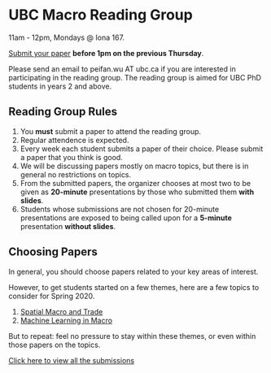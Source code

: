 # UBC Macro Reading Group

11am - 12pm, Mondays @ Iona 167.

[Submit your paper](https://forms.gle/Y6HvEhWpDhhpna4bA) **before 1pm on the previous Thursday**.

Please send an email to peifan.wu AT ubc.ca if you are interested in participating in the reading group.
The reading group is aimed for UBC PhD students in years 2 and above.

## Reading Group Rules

1. You **must** submit a paper to attend the reading group.
1. Regular attendence is expected. 
1. Every week each student submits a paper of their choice. Please submit a paper that you think is good. 
1. We will be discussing papers mostly on macro topics, but there is in general no restrictions on topics.
1. From the submitted papers, the organizer chooses at most two to be given as **20-minute** presentations by those who submitted them **with slides**.
1. Students whose submissions are not chosen for 20-minute presentations are exposed to being called upon for a **5-minute** presentation **without slides**.

## Choosing Papers
In general, you should choose papers related to your key areas of interest.

However, to get students started on a few themes, here are a few topics to consider for Spring 2020.
1. [Spatial Macro and Trade](spatial_list.md)
1. [Machine Learning in Macro](machine_learning_macro.md)

But to repeat: feel no pressure to stay within these themes, or even within those papers on the topics.


[Click here to view all the submissions](https://docs.google.com/spreadsheets/d/1h-rqQbGvUtaX_JRdKjKhG3VokFTNBPkyRNzx2EL0Wg8/edit?usp=sharing)
